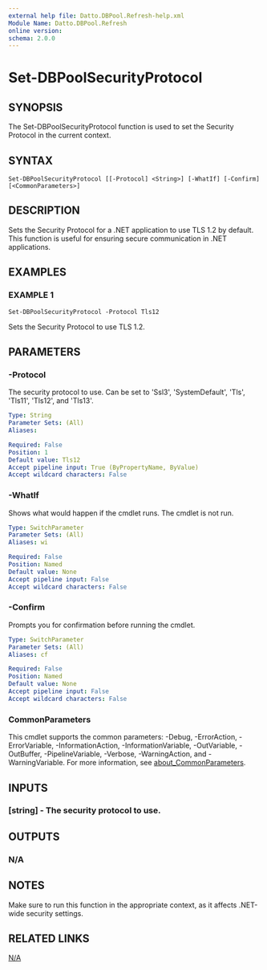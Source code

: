 ```yaml
---
external help file: Datto.DBPool.Refresh-help.xml
Module Name: Datto.DBPool.Refresh
online version:
schema: 2.0.0
---
```


# Set-DBPoolSecurityProtocol

## SYNOPSIS
The Set-DBPoolSecurityProtocol function is used to set the Security Protocol in the current context.

## SYNTAX

```
Set-DBPoolSecurityProtocol [[-Protocol] <String>] [-WhatIf] [-Confirm] [<CommonParameters>]
```

## DESCRIPTION
Sets the Security Protocol for a .NET application to use TLS 1.2 by default.
This function is useful for ensuring secure communication in .NET applications.

## EXAMPLES

### EXAMPLE 1
```
Set-DBPoolSecurityProtocol -Protocol Tls12
```

Sets the Security Protocol to use TLS 1.2.

## PARAMETERS

### -Protocol
The security protocol to use.
Can be set to 'Ssl3', 'SystemDefault', 'Tls', 'Tls11', 'Tls12', and 'Tls13'.

```yaml
Type: String
Parameter Sets: (All)
Aliases:

Required: False
Position: 1
Default value: Tls12
Accept pipeline input: True (ByPropertyName, ByValue)
Accept wildcard characters: False
```

### -WhatIf
Shows what would happen if the cmdlet runs.
The cmdlet is not run.

```yaml
Type: SwitchParameter
Parameter Sets: (All)
Aliases: wi

Required: False
Position: Named
Default value: None
Accept pipeline input: False
Accept wildcard characters: False
```

### -Confirm
Prompts you for confirmation before running the cmdlet.

```yaml
Type: SwitchParameter
Parameter Sets: (All)
Aliases: cf

Required: False
Position: Named
Default value: None
Accept pipeline input: False
Accept wildcard characters: False
```

### CommonParameters
This cmdlet supports the common parameters: -Debug, -ErrorAction, -ErrorVariable, -InformationAction, -InformationVariable, -OutVariable, -OutBuffer, -PipelineVariable, -Verbose, -WarningAction, and -WarningVariable. For more information, see [about_CommonParameters](http://go.microsoft.com/fwlink/?LinkID=113216).

## INPUTS

### [string] - The security protocol to use.
## OUTPUTS

### N/A
## NOTES
Make sure to run this function in the appropriate context, as it affects .NET-wide security settings.

## RELATED LINKS

[N/A]()

